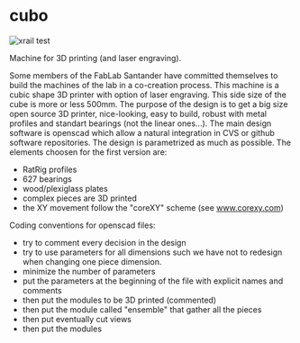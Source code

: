 # cubo
![xrail test](http://www.fablabsantander.org/files/maquinas/cubo/cubo.png)

Machine for 3D printing (and laser engraving).

Some members of the FabLab Santander have committed themselves to build the machines of the lab in a co-creation process.
This machine is a cubic shape 3D printer with option of laser engraving.
This side size of the cube is more or less 500mm.
The purpose of the design is to get a big size open source 3D printer, nice-looking, easy to build, robust with metal profiles and standart bearings (not the linear ones...).
The main design software is openscad which allow a natural integration in CVS or github software repositories.
The design is parametrized as much as possible. The elements choosen for the first version are:

- RatRig profiles
- 627 bearings
- wood/plexiglass plates
- complex pieces are 3D printed
- the XY movement follow the "coreXY" scheme (see www.corexy.com)

Coding conventions for openscad files:
- try to comment every decision in the design
- try to use parameters for all dimensions such we have not to redesign when changing one piece dimension.
- minimize the number of parameters
- put the parameters at the beginning of the file with explicit names and comments
- then put the modules to be 3D printed (commented)
- then put the module called "ensemble" that gather all the pieces
- then put eventually cut views
- then put the modules

